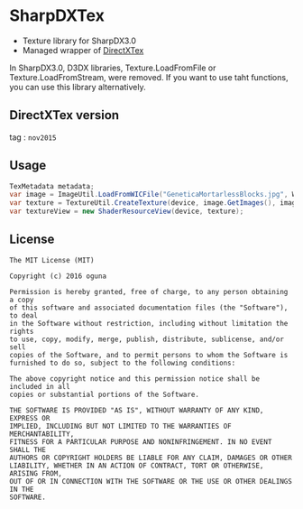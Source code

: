 # SharpDXTex

- Texture library for SharpDX3.0
- Managed wrapper of [DirectXTex](https://github.com/Microsoft/DirectXTex)

In SharpDX3.0, D3DX libraries, Texture.LoadFromFile or Texture.LoadFromStream, were removed.
If you want to use taht functions, you can use this library alternatively.

## DirectXTex version

tag : `nov2015`

## Usage

```csharp
TexMetadata metadata;
var image = ImageUtil.LoadFromWICFile("GeneticaMortarlessBlocks.jpg", WICFlags.None, out metadata);
var texture = TextureUtil.CreateTexture(device, image.GetImages(), image.GetMetadata());
var textureView = new ShaderResourceView(device, texture);
```

## License

```
The MIT License (MIT)

Copyright (c) 2016 oguna

Permission is hereby granted, free of charge, to any person obtaining a copy
of this software and associated documentation files (the "Software"), to deal
in the Software without restriction, including without limitation the rights
to use, copy, modify, merge, publish, distribute, sublicense, and/or sell
copies of the Software, and to permit persons to whom the Software is
furnished to do so, subject to the following conditions:

The above copyright notice and this permission notice shall be included in all
copies or substantial portions of the Software.

THE SOFTWARE IS PROVIDED "AS IS", WITHOUT WARRANTY OF ANY KIND, EXPRESS OR
IMPLIED, INCLUDING BUT NOT LIMITED TO THE WARRANTIES OF MERCHANTABILITY,
FITNESS FOR A PARTICULAR PURPOSE AND NONINFRINGEMENT. IN NO EVENT SHALL THE
AUTHORS OR COPYRIGHT HOLDERS BE LIABLE FOR ANY CLAIM, DAMAGES OR OTHER
LIABILITY, WHETHER IN AN ACTION OF CONTRACT, TORT OR OTHERWISE, ARISING FROM,
OUT OF OR IN CONNECTION WITH THE SOFTWARE OR THE USE OR OTHER DEALINGS IN THE
SOFTWARE.
```
